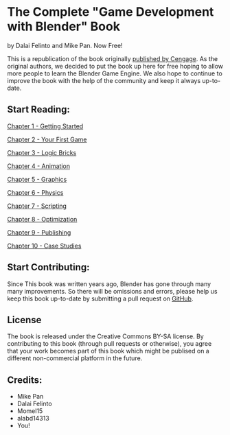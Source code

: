# The Complete "Game Development with Blender" Book
by Dalai Felinto and Mike Pan. Now Free!

This is a republication of the book originally [published by Cengage](https://www.amazon.ca/Game-Development-Blender-Dalai-Felinto/dp/1435456629). As the original authors, we decided to put the book up here for free hoping to allow more people to learn the Blender Game Engine. We also hope to continue to improve the book with the help of the community and keep it always up-to-date.

## Start Reading:

[Chapter 1 - Getting Started](text/01-GettingStarted.md)

[Chapter 2 - Your First Game](text/02-FirstGame.md)

[Chapter 3 - Logic Bricks](text/03-LogicBricks.md)

[Chapter 4 - Animation](text/04-Animation.md)

[Chapter 5 - Graphics](text/05-Graphics.md)

[Chapter 6 - Physics](text/06-Physics.md)

[Chapter 7 - Scripting](text/07-Scripting.md)

[Chapter 8 - Optimization](text/08-Optimization.md)

[Chapter 9 - Publishing](text/09-Publishing.md)

[Chapter 10 - Case Studies](text/10-CaseStudies.md)

## Start Contributing:
Since This book was written years ago, Blender has gone through many many improvements. So there will be omissions and errors, please help us keep this book up-to-date by submitting a pull request on [GitHub](https://github.com/mikepan/GameEngineBook/).

## License
The book is released under the Creative Commons BY-SA license. By contributing to this book (through pull requests or otherwise), you agree that your work becomes part of this book which might be publised on a different non-commercial platform in the future.

## Credits:
- Mike Pan
- Dalai Felinto
- Momel15
- alabd14313
- You!
